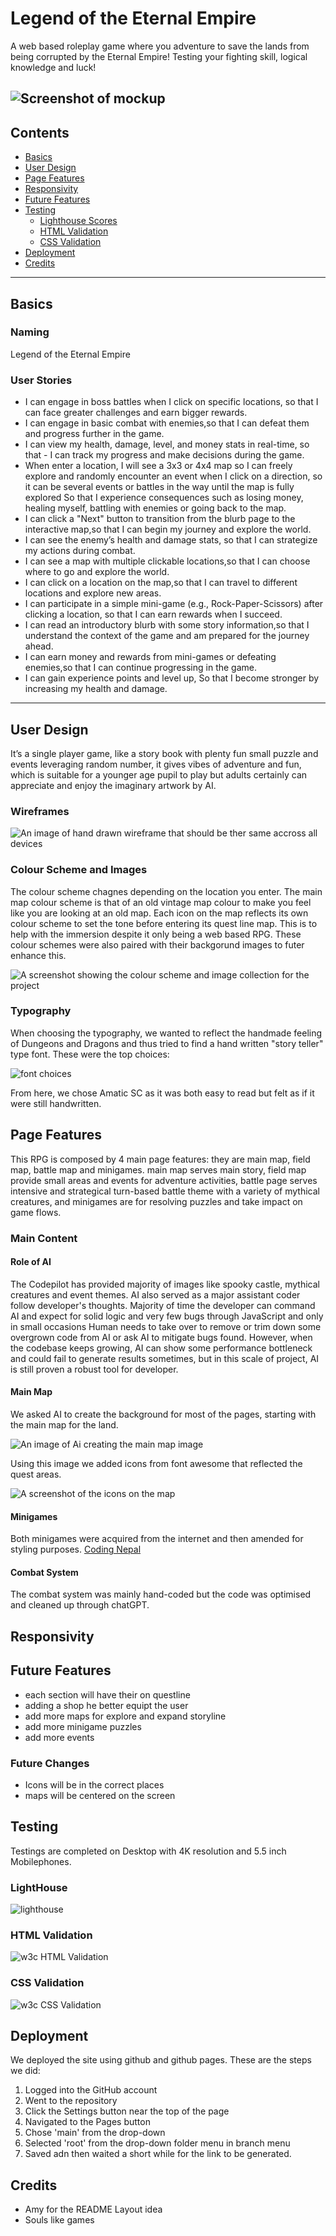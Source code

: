 # **Legend of the Eternal Empire**
A web based roleplay game where you adventure to save the lands from being corrupted by the Eternal Empire! Testing your fighting skill, logical knowledge and luck!
<br>

![Screenshot of mockup](assets/Doc/Documents/gameplay.png)
---

## **Contents**

- [Basics](#Basic)
- [User Design](#user-design)
- [Page Features](#page-features)
- [Responsivity](#responsivity)
- [Future Features](#future-features)
- [Testing](#testing)
    - [Lighthouse Scores](#lighthouse) 
    - [HTML Validation](#html-validation)
    - [CSS Validation](#css-validation)
- [Deployment](#deployment)
- [Credits](#credits)
--- 

## Basics


### Naming
Legend of the Eternal Empire
### User Stories 
- I can engage in boss battles when I click on specific locations, so that I can face greater challenges and earn bigger rewards.
- I can engage in basic combat with enemies,so that I can defeat them and progress further in the game.
- I can view my health, damage, level, and money stats in real-time, so that - I can track my progress and make decisions during the game.
- When enter a location, I will see a 3x3 or 4x4 map so I can freely explore and randomly encounter an event when I click on a direction, so it can be several events or battles in the way until the map is fully explored
So that I experience consequences such as losing money, healing myself, battling with enemies or going back to the map.
- I can click a "Next" button to transition from the blurb page to the interactive map,so that I can begin my journey and explore the world.
- I can see the enemy’s health and damage stats, so that I can strategize my actions during combat.
- I can see a map with multiple clickable locations,so that I can choose where to go and explore the world.
- I can click on a location on the map,so that I can travel to different locations and explore new areas.
- I can participate in a simple mini-game (e.g., Rock-Paper-Scissors) after clicking a location,
so that I can earn rewards when I succeed.
- I can read an introductory blurb with some story information,so that I understand the context of the game and am prepared for the journey ahead.
- I can earn money and rewards from mini-games or defeating enemies,so that I can continue progressing in the game.
- I can gain experience points and level up,
So that I become stronger by increasing my health and damage.

---

## User Design
It’s a single player game, like a story book with plenty fun small puzzle and events leveraging random number, it gives vibes of adventure and fun, which is suitable for a younger age pupil to play but adults certainly can appreciate and enjoy the imaginary artwork by AI.  

### Wireframes

![An image of hand drawn wireframe that should be ther same accross all devices](assets/images/readMe/wireframes.jpg)

### Colour Scheme and Images

The colour scheme chagnes depending on the location you enter. The main map colour scheme is that of an old vintage map colour to make you feel like you are looking at an old map. Each icon on the map reflects its own colour scheme to set the tone before entering its quest line map. This is to help with the immersion despite it only being a web based RPG. These colour schemes were also paired with their backgorund images to futer enhance this.

![A screenshot showing the colour scheme and image collection for the project](assets/images/readMe/colour-schemes&backgrounds.png)



### Typography 
When choosing the typography, we wanted to reflect the handmade feeling of Dungeons and Dragons and thus tried to find a hand written "story teller" type font. These were the top choices:

![font choices](assets/images/readMe/font.png)

From here, we chose Amatic SC as it was both easy to read but felt as if it were still handwritten.


## Page Features
This RPG is composed by 4 main page features: they are main map, field map, battle map and minigames. main map serves main story, field map provide small areas and events for adventure activities, battle page serves intensive and strategical turn-based battle theme with a variety of mythical creatures, and minigames are for resolving puzzles and take impact on game flows. 

### Main Content
#### Role of AI
The Codepilot has provided majority of images like spooky castle, mythical creatures and event themes. AI also served as a major assistant coder follow developer's thoughts. Majority of time the developer can command AI and expect for solid logic and very few bugs through JavaScript and only in small occasions Human needs to take over to remove or trim down some overgrown code from AI or ask AI to mitigate bugs found. However, when the codebase keeps growing, AI can show some performance bottleneck and could fail to generate results sometimes, but in this scale of project, AI is still proven a robust tool for developer.   


#### Main Map

We asked AI to create the background for most of the pages, starting with the main map for the land.

![An image of Ai creating the main map image](assets/images/readMe/ai-map.png)


Using this image we added icons from font awesome that reflected the quest areas. 

![A screenshot of the icons on the map](assets/images/readMe/icons.png)

#### Minigames

Both minigames were acquired from the internet and then amended for styling purposes.
[Coding Nepal](https://www.codingnepalweb.com/best-javascript-games-for-beginners/)

#### Combat System

The combat system was mainly hand-coded but the code was optimised and cleaned up through chatGPT.


## Responsivity 



## Future Features
- each section will have their on questline
- adding a shop he better equipt the user
- add more maps for explore and expand storyline
- add more minigame puzzles 
- add more events 

### Future Changes
- Icons will be in the correct places
- maps will be centered on the screen

## Testing

Testings are completed on Desktop with 4K resolution and 5.5 inch Mobilephones.   

### LightHouse



![lighthouse](assets/Doc/Documents/lighthouse.png)
### HTML Validation
![w3c HTML Validation](assets/Doc/Documents/w3chtml.png)

### CSS Validation
![w3c CSS Validation](assets/Doc/Documents/w3ccss.png)


## Deployment
We deployed the site using github and github pages. These are the steps we did:

1. Logged into the GitHub account
2. Went to the repository
3. Click the Settings button near the top of the page
4. Navigated to the Pages button
5. Chose 'main' from the drop-down
6. Selected 'root' from the drop-down folder menu in branch menu
7. Saved adn then waited a short while for the link to be generated.

## Credits
- Amy for the README Layout idea
- Souls like games 